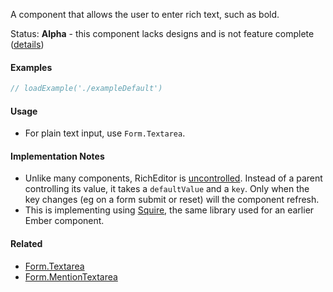 A component that allows the user to enter rich text, such as bold.

Status: **Alpha** - this component lacks designs and is not feature complete ([details](https://github.com/zenefits/z-frontend/pull/1695))

#### Examples

```jsx
// loadExample('./exampleDefault')
```

#### Usage

- For plain text input, use `Form.Textarea`.

#### Implementation Notes

- Unlike many components, RichEditor is [uncontrolled](https://reactjs.org/docs/uncontrolled-components.html).
  Instead of a parent controlling its value, it takes a `defaultValue` and a `key`. Only when the key changes (eg
  on a form submit or reset) will the component refresh.
- This is implementing using [Squire](https://github.com/neilj/Squire/), the same library used for an
  earlier Ember component.

#### Related

- [Form.Textarea](#!/Form.Textarea)
- [Form.MentionTextarea](#!/Form.MentionTextarea)
